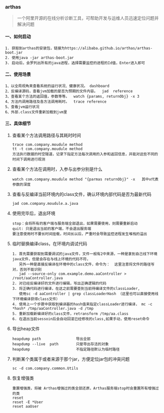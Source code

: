 ### arthas

>一个阿里开源的在线分析诊断工具，可帮助开发与运维人员迅速定位问题并解决问题

#### 一、如何启动

~~~
1. 获取到arthas的安装包，链接为https://alibaba.github.io/arthas/arthas-boot.jar
2. 使用java -jar arthas-boot.jar
3. 启动后，会罗列出所有的java进程，选择需要监控的进程的Id值，Enter进入即可
~~~

#### 二、使用场景

```
1、以全局视角来查看系统的运行状况、健康状况。 dashboard
2、反编译源码，查看jvm加载的是否为预期的文件内容。  jad  reference
3、查看某个方法的返回值，参数等等。  watch {params, returnObj} -x 3
4、方法内调用路径及各方法调用耗时。  trace reference
5、查看jvm运行状况
6、外部.class文件重新加载到jvm里
```

#### 三、具体细节

1. 查看某个方法调用路径与其耗时时间

   ```
   trace com.company.moudule method
   tt -t com.company.moudule method
   方法执行数据的时空隧道，记录下指定方法每次调用的入参和返回信息，并能对这些不同的时间下调用进行观测
   ```

2. 查看某个方法在调用时，入参与出参分别是什么

   ```
   watch com.company.moudule method "{parmas returnObj}" -x   其中x代表参数的深度
   ```

3. 查看与反编译当前环境内的class文件，确认环境内部代码是否为最新代码

   ~~~
   jad com.company.moudule.a.java
   ~~~


4. 使用完毕后，退出环境

   ~~~
   stop：会将所有的客户端与服务端全部退出，如果需要使用，则需要重新启动
   quit: 只是退出当前的客户端，不会退出服务端
   要注意使用时不要长时间挂载，时间长以后，严重时会导致监控进程发生堆栈的溢出
   ~~~
   

5. 临时替换编译class，在环境内调试代码

   ~~~
   1. 首先需要获取到需要调试的java文件，文件一般有2中来源，一种是拿到自己线下环境java文件，但是会存在与线上环境的代码不符，
      另外一种是直接反编译在环境中的class文件，命令为：  这里注意将文件的路径写对，否则不能识别
      jad --source-only com.example.demo.aaController > /root/aaController.java
   2. 对已经反编译好的文件进行编辑，写出正确逻辑的代码
   3. 将正确代码进行编译，在这之前需要查到当前待编译文件的classLoader,
      使用sc -d aaController | grep classLoaderHash （这里也可以直接使用线下环境编译获得class文件）
   4. 使用上一个步骤中获取到编译器的hash值来指定classLoader进行编译， mc -c *hash* /tmp/aaController.java -d /tmp
   5. 重新加载新编译好的class文件，retransform /tmp/aa.class 
   6. 在退出当前sessoin后会自动回滚已经修改的class,如果手动，使用reset命令
   ~~~

6. 导出heap文件

   ~~~
   heapdump path                导出全部
   heapdump --live  path        只是导出存活的对象
   heapdump                     不指定路径默认为临时路径
   ~~~

7. 判断某个类属于或者来源于那个jar，方便定位jar包的冲突问题

   ~~~
   sc -d com.company.common.Utils
   ~~~

8. 恢复增强类

   ~~~
   重置增强类，将被 Arthas增强过的类全部还原，Arthas服务端stop时会重置所有增强过的类
   reset 
   reset -E *User
   reset aaUser
   ~~~